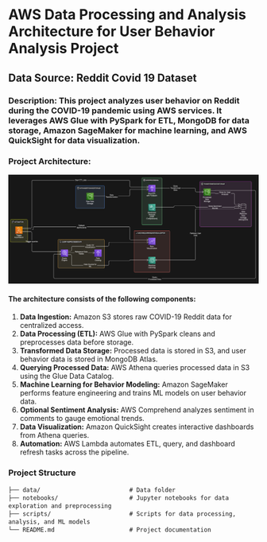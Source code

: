 # AWS Data Processing and Analysis Architecture for User Behavior Analysis Project

## Data Source: Reddit Covid 19 Dataset

### Description: This project analyzes user behavior on Reddit during the COVID-19 pandemic using AWS services. It leverages AWS Glue with PySpark for ETL, MongoDB for data storage, Amazon SageMaker for machine learning, and AWS QuickSight for data visualization.

### Project Architecture:
![alt text](image.png)

#### The architecture consists of the following components:

1. **Data Ingestion:** Amazon S3 stores raw COVID-19 Reddit data for centralized access.
2. **Data Processing (ETL):** AWS Glue with PySpark cleans and preprocesses data before storage.
3. **Transformed Data Storage:** Processed data is stored in S3, and user behavior data is stored in MongoDB Atlas.
4. **Querying Processed Data:** AWS Athena queries processed data in S3 using the Glue Data Catalog.
5. **Machine Learning for Behavior Modeling:** Amazon SageMaker performs feature engineering and trains ML models on user behavior data.
6. **Optional Sentiment Analysis:** AWS Comprehend analyzes sentiment in comments to gauge emotional trends.
7. **Data Visualization:** Amazon QuickSight creates interactive dashboards from Athena queries.
8. **Automation:** AWS Lambda automates ETL, query, and dashboard refresh tasks across the pipeline.
### Project Structure

```plaintext
├── data/                         # Data folder
├── notebooks/                    # Jupyter notebooks for data exploration and preprocessing
├── scripts/                      # Scripts for data processing, analysis, and ML models
└── README.md                     # Project documentation
